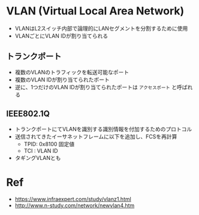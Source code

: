 # VLAN (Virtual Local Area Network)
- VLANはL2スイッチ内部で論理的にLANセグメントを分割するために使用
- VLANごとにVLAN IDが割り当てられる

## トランクポート
- 複数のVLANのトラフィックを転送可能なポート
- 複数のVLAN IDが割り当てられたポート
- 逆に、1つだけのVLAN IDが割り当てられたポートは `アクセスポート` と呼ばれる

## IEEE802.1Q
- トランクポートにてVLANを識別する識別情報を付加するためのプロトコル
- 送信されてきたイーサネットフレームに以下を追加し、FCSを再計算
  - TPID: 0x8100 固定値 
  - TCI : VLAN ID
- タギングVLANとも  

# Ref
- https://www.infraexpert.com/study/vlanz1.html
- http://www.n-study.com/network/newvlan4.htm